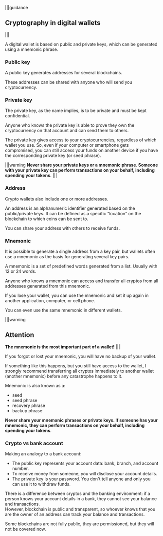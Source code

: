 |||guidance
## Cryptography in digital wallets

|||

A digital wallet is based on public and private keys, which can be generated using a mnemonic phrase. 

### Public key

A public key generates addresses for several blockchains.

These addresses can be shared with anyone who will send you cryptocurrency.

### Private key

The private key, as the name implies, is to be private and must be kept confidential.

Anyone who knows the private key is able to prove they own the cryptocurrency on that account and can send them to others.

The private key gives access to your cryptocurrencies, regardless of which wallet you use. So, even if your computer or smartphone gets compromised, you can still access your funds on another device if you have the corresponding private key (or seed phrase).


|||warning
**Never share your private keys or a mnemonic phrase. Someone with your private key can perform transactions on your behalf, including spending your tokens.**
|||


### Address

Crypto wallets also include one or more addresses.

An address is an alphanumeric identifier generated based on the public/private keys. It can be defined as a specific "location" on the blockchain to which coins can be sent to.

You can share your address with others to receive funds.

### Mnemonic

It is possible to generate a single address from a key pair, but wallets often use a mnemonic as the basis for generating several key pairs.

A mnemonic is a set of predefined words generated from a list. Usually with 12 or 24 words.

Anyone who knows a mnemonic can access and transfer all cryptos from all addresses generated from this mnemonic.

If you lose your wallet, you can use the mnemonic and set it up again in another application, computer, or cell phone.

You can even use the same mnemonic in different wallets.

|||warning
## Attention

**The mnemonic is the most important part of a wallet\!**
|||

If you forgot or lost your mnemonic, you will have no backup of your wallet.

If something like this happens, but you still have access to the wallet, I strongly recommend transferring all cryptos immediately to another wallet (another mnemonic) before any catastrophe happens to it.

Mnemonic is also known as a:

* seed  
* seed phrase  
* recovery phrase  
* backup phrase

**Never share your mnemonic phrases or private keys. If someone has your mnemonic, they can perform transactions on your behalf, including spending your tokens.**

### Crypto vs bank account

Making an analogy to a bank account:

* The public key represents your account data: bank, branch, and account number.  
* To receive money from someone, you will disclose your account details.  
* The private key is your password. You don't tell anyone and only you can use it to withdraw funds.

There is a difference between cryptos and the banking environment: if a person knows your account details in a bank, they cannot see your balance and transactions.  
However, blockchain is public and transparent, so whoever knows that you are the owner of an address can track your balance and transactions.

Some blockchains are not fully public, they are permissioned, but they will not be covered now.
